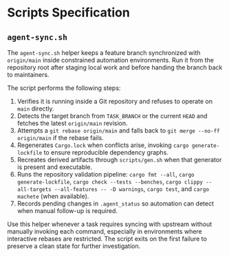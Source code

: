 # Scripts Specification

## `agent-sync.sh`

The `agent-sync.sh` helper keeps a feature branch synchronized with `origin/main` inside constrained automation environments.
Run it from the repository root after staging local work and before handing the branch back to maintainers.

The script performs the following steps:

1. Verifies it is running inside a Git repository and refuses to operate on `main` directly.
2. Detects the target branch from `TASK_BRANCH` or the current `HEAD` and fetches the latest `origin/main` revision.
3. Attempts a `git rebase origin/main` and falls back to `git merge --no-ff origin/main` if the rebase fails.
4. Regenerates `Cargo.lock` when conflicts arise, invoking `cargo generate-lockfile` to ensure reproducible dependency graphs.
5. Recreates derived artifacts through `scripts/gen.sh` when that generator is present and executable.
6. Runs the repository validation pipeline: `cargo fmt --all`, `cargo generate-lockfile`, `cargo check --tests --benches`, `cargo clippy --all-targets --all-features -- -D warnings`, `cargo test`, and `cargo machete` (when available).
7. Records pending changes in `.agent_status` so automation can detect when manual follow-up is required.

Use this helper whenever a task requires syncing with upstream without manually invoking each command, especially in environments where interactive rebases are restricted. The script exits on the first failure to preserve a clean state for further investigation.
